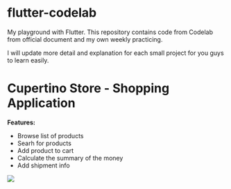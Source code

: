 # flutter-codelab
My playground with Flutter. This repository contains code from Codelab from official document and my own weekly practicing.

I will update more detail and explanation for each small project for you guys to learn easily.

# Cupertino Store - Shopping Application

**Features:** 

- Browse list of products
- Searh for products
- Add product to cart
- Calculate the summary of the money
- Add shipment info


![](https://media.giphy.com/media/Mg2arVupqdRX8VfbzX/giphy.gif)

